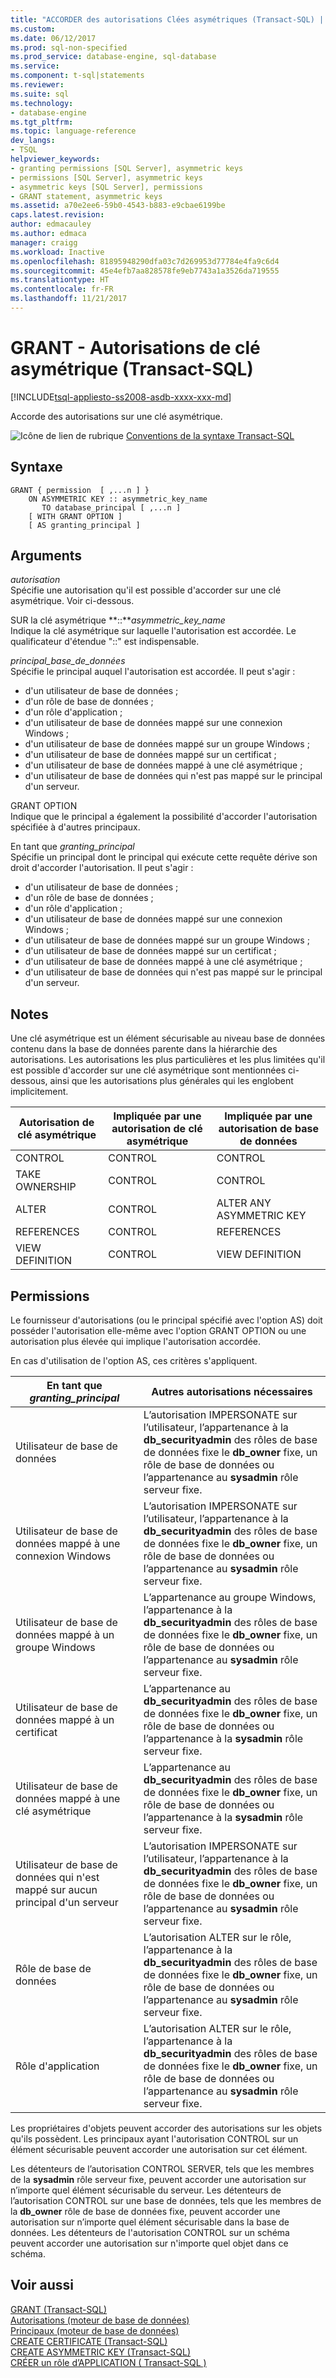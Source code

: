 ```yaml
---
title: "ACCORDER des autorisations Clées asymétriques (Transact-SQL) | Documents Microsoft"
ms.custom: 
ms.date: 06/12/2017
ms.prod: sql-non-specified
ms.prod_service: database-engine, sql-database
ms.service: 
ms.component: t-sql|statements
ms.reviewer: 
ms.suite: sql
ms.technology:
- database-engine
ms.tgt_pltfrm: 
ms.topic: language-reference
dev_langs:
- TSQL
helpviewer_keywords:
- granting permissions [SQL Server], asymmetric keys
- permissions [SQL Server], asymmetric keys
- asymmetric keys [SQL Server], permissions
- GRANT statement, asymmetric keys
ms.assetid: a70e2ee6-59b0-4543-b883-e9cbae6199be
caps.latest.revision: 
author: edmacauley
ms.author: edmaca
manager: craigg
ms.workload: Inactive
ms.openlocfilehash: 81895948290dfa03c7d269953d77784e4fa9c6d4
ms.sourcegitcommit: 45e4efb7aa828578fe9eb7743a1a3526da719555
ms.translationtype: HT
ms.contentlocale: fr-FR
ms.lasthandoff: 11/21/2017
---
```

# <a name="grant-asymmetric-key-permissions-transact-sql"></a>GRANT - Autorisations de clé asymétrique (Transact-SQL)
[!INCLUDE[tsql-appliesto-ss2008-asdb-xxxx-xxx-md](../../includes/tsql-appliesto-ss2008-asdb-xxxx-xxx-md.md)]

  Accorde des autorisations sur une clé asymétrique.  
  
 ![Icône de lien de rubrique](../../database-engine/configure-windows/media/topic-link.gif "Icône lien de rubrique") [Conventions de la syntaxe Transact-SQL](../../t-sql/language-elements/transact-sql-syntax-conventions-transact-sql.md)  
  
## <a name="syntax"></a>Syntaxe  
  
```  
GRANT { permission  [ ,...n ] }   
    ON ASYMMETRIC KEY :: asymmetric_key_name   
       TO database_principal [ ,...n ]  
    [ WITH GRANT OPTION ]  
    [ AS granting_principal ]  
```  
  
## <a name="arguments"></a>Arguments  
 *autorisation*  
 Spécifie une autorisation qu'il est possible d'accorder sur une clé asymétrique. Voir ci-dessous.  
  
 SUR la clé asymétrique **::***asymmetric_key_name*  
 Indique la clé asymétrique sur laquelle l'autorisation est accordée. Le qualificateur d'étendue "::" est indispensable.  
  
 *principal_base_de_données*  
 Spécifie le principal auquel l'autorisation est accordée. Il peut s'agir :  
  
-   d'un utilisateur de base de données ;  
-   d'un rôle de base de données ;  
-   d'un rôle d'application ;  
-   d'un utilisateur de base de données mappé sur une connexion Windows ;  
-   d'un utilisateur de base de données mappé sur un groupe Windows ;  
-   d'un utilisateur de base de données mappé sur un certificat ;  
-   d'un utilisateur de base de données mappé à une clé asymétrique ;  
-   d'un utilisateur de base de données qui n'est pas mappé sur le principal d'un serveur.  
  
GRANT OPTION  
 Indique que le principal a également la possibilité d'accorder l'autorisation spécifiée à d'autres principaux.  
  
En tant que *granting_principal*  
 Spécifie un principal dont le principal qui exécute cette requête dérive son droit d'accorder l'autorisation. Il peut s'agir :  
  
-   d'un utilisateur de base de données ;  
-   d'un rôle de base de données ;  
-   d'un rôle d'application ;  
-   d'un utilisateur de base de données mappé sur une connexion Windows ;  
-   d'un utilisateur de base de données mappé sur un groupe Windows ;  
-   d'un utilisateur de base de données mappé sur un certificat ;  
-   d'un utilisateur de base de données mappé à une clé asymétrique ;  
-   d'un utilisateur de base de données qui n'est pas mappé sur le principal d'un serveur.  
  
## <a name="remarks"></a>Notes  
 Une clé asymétrique est un élément sécurisable au niveau base de données contenu dans la base de données parente dans la hiérarchie des autorisations. Les autorisations les plus particulières et les plus limitées qu'il est possible d'accorder sur une clé asymétrique sont mentionnées ci-dessous, ainsi que les autorisations plus générales qui les englobent implicitement.  
  
|Autorisation de clé asymétrique|Impliquée par une autorisation de clé asymétrique|Impliquée par une autorisation de base de données|  
|-------------------------------|------------------------------------------|------------------------------------|  
|CONTROL|CONTROL|CONTROL|  
|TAKE OWNERSHIP|CONTROL|CONTROL|  
|ALTER|CONTROL|ALTER ANY ASYMMETRIC KEY|  
|REFERENCES|CONTROL|REFERENCES|  
|VIEW DEFINITION|CONTROL|VIEW DEFINITION|  
  
## <a name="permissions"></a>Permissions  
 Le fournisseur d'autorisations (ou le principal spécifié avec l'option AS) doit posséder l'autorisation elle-même avec l'option GRANT OPTION ou une autorisation plus élevée qui implique l'autorisation accordée.  
  
 En cas d'utilisation de l'option AS, ces critères s'appliquent.  
  
|En tant que *granting_principal*|Autres autorisations nécessaires|  
|------------------------------|------------------------------------|  
|Utilisateur de base de données|L’autorisation IMPERSONATE sur l’utilisateur, l’appartenance à la **db_securityadmin** des rôles de base de données fixe le **db_owner** fixe, un rôle de base de données ou l’appartenance au **sysadmin** rôle serveur fixe.|  
|Utilisateur de base de données mappé à une connexion Windows|L’autorisation IMPERSONATE sur l’utilisateur, l’appartenance à la **db_securityadmin** des rôles de base de données fixe le **db_owner** fixe, un rôle de base de données ou l’appartenance au **sysadmin** rôle serveur fixe.|  
|Utilisateur de base de données mappé à un groupe Windows|L’appartenance au groupe Windows, l’appartenance à la **db_securityadmin** des rôles de base de données fixe le **db_owner** fixe, un rôle de base de données ou l’appartenance au **sysadmin** rôle serveur fixe.|  
|Utilisateur de base de données mappé à un certificat|L’appartenance au **db_securityadmin** des rôles de base de données fixe le **db_owner** fixe, un rôle de base de données ou l’appartenance à la **sysadmin** rôle serveur fixe.|  
|Utilisateur de base de données mappé à une clé asymétrique|L’appartenance au **db_securityadmin** des rôles de base de données fixe le **db_owner** fixe, un rôle de base de données ou l’appartenance à la **sysadmin** rôle serveur fixe.|  
|Utilisateur de base de données qui n'est mappé sur aucun principal d'un serveur|L’autorisation IMPERSONATE sur l’utilisateur, l’appartenance à la **db_securityadmin** des rôles de base de données fixe le **db_owner** fixe, un rôle de base de données ou l’appartenance au **sysadmin** rôle serveur fixe.|  
|Rôle de base de données|L’autorisation ALTER sur le rôle, l’appartenance à la **db_securityadmin** des rôles de base de données fixe le **db_owner** fixe, un rôle de base de données ou l’appartenance au **sysadmin** rôle serveur fixe.|  
|Rôle d'application|L’autorisation ALTER sur le rôle, l’appartenance à la **db_securityadmin** des rôles de base de données fixe le **db_owner** fixe, un rôle de base de données ou l’appartenance au **sysadmin** rôle serveur fixe.|  
  
 Les propriétaires d'objets peuvent accorder des autorisations sur les objets qu'ils possèdent. Les principaux ayant l'autorisation CONTROL sur un élément sécurisable peuvent accorder une autorisation sur cet élément.  
  
 Les détenteurs de l’autorisation CONTROL SERVER, tels que les membres de la **sysadmin** rôle serveur fixe, peuvent accorder une autorisation sur n’importe quel élément sécurisable du serveur. Les détenteurs de l’autorisation CONTROL sur une base de données, tels que les membres de la **db_owner** rôle de base de données fixe, peuvent accorder une autorisation sur n’importe quel élément sécurisable dans la base de données. Les détenteurs de l'autorisation CONTROL sur un schéma peuvent accorder une autorisation sur n'importe quel objet dans ce schéma.  
  
## <a name="see-also"></a>Voir aussi  
 [GRANT &#40;Transact-SQL&#41;](../../t-sql/statements/grant-transact-sql.md)   
 [Autorisations &#40;moteur de base de données&#41;](../../relational-databases/security/permissions-database-engine.md)   
 [Principaux &#40;moteur de base de données&#41;](../../relational-databases/security/authentication-access/principals-database-engine.md)   
 [CREATE CERTIFICATE &#40;Transact-SQL&#41;](../../t-sql/statements/create-certificate-transact-sql.md)   
 [CREATE ASYMMETRIC KEY &#40;Transact-SQL&#41;](../../t-sql/statements/create-asymmetric-key-transact-sql.md)   
 [CRÉER un rôle d’APPLICATION &#40; Transact-SQL &#41;](../../t-sql/statements/create-application-role-transact-sql.md)  
  
  
